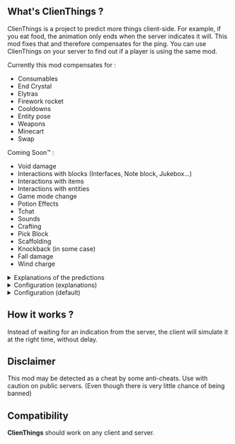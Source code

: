 ## What's ClienThings ?
ClienThings is a project to predict more things client-side.
For example, if you eat food, the animation only ends when the server indicates it will.
This mod fixes that and therefore compensates for the ping.
You can use ClienThings on your server to find out if a player is using the same mod.

Currently this mod compensates for :
- Consumables
- End Crystal
- Elytras
- Firework rocket
- Cooldowns
- Entity pose
- Weapons
- Minecart
- Swap

Coming Soon™ :
- Void damage
- Interactions with blocks (Interfaces, Note block, Jukebox...)
- Interactions with items
- Interactions with entities
- Game mode change
- Potion Effects
- Tchat
- Sounds
- Crafting
- Pick Block
- Scaffolding
- Knockback (in some case)
- Fall damage
- Wind charge

<details>
<summary>Explanations of the predictions</summary>

> Consumables

Allows consumption to be completed without delay

> End Crystal

Allows crystals to be spawned and destroyed immediately.
Since some servers don't have server-side compensation software, this also allows real crystals to be automatically destroyed upon reception if they were previously destroyed in their client-side state only.

> Elytras

Allows you to stop flying without delay

> Firework rocket

Allows you to use a firework rocket without delay when flying in elytra

> Cooldowns

Removes server-imposed cooldowns that are late (on enderpearls, chorus fruit, etc.)

> Entity pose

Removes server-imposed poses (flying, sneaking...)

> Minecarts

Allows minecarts to be spawned without delay (if experimental setting is enabled you can ride it without delay)

> Weapons

Predicts weapon behavior (crossbow & trident)

> Swap

Predicts the swap of items between the main and secondary hand (only works if experimental setting is enabled)

</details>



<details>
<summary>Configuration (explanations)</summary>
  
- enabled : Enables or disables the option
- optout : Enables or disables the opt-out
- debug : Enables or disables debug mode
- experimental : Enables or disables experimental options
- servers : Allows you to select which server type the given option should work on. CUSTOM / MODDED / PLUGIN / VANILLA
- autoDestroy : Automatically destroys a crystal when received if a client-side crystal located in the exact same location was previously destroyed
- bypassRequiredAiming : Ignores certain conditions such as range, item usage (shield/consumable) or aiming when using autoDestroy
- maxDistance : Maximum distance in blocks between server-side and client-side actions to bind (prevents unwanted server actions from being considered true by the client)
- maxTime : Maximum time in milliseconds before server actions can no longer be synchronized with the client (prevents unwanted server actions from being considered true by the client)
</details>


<details>
<summary>Configuration (default)</summary>
  
```
{
  "enabled": true,
  "optout": true,
  "debug": false,
  "experimental": false,
  "consumables": {
    "enabled": true,
    "servers": {
      "CUSTOM": true,
      "MODDED": true,
      "PLUGIN": true,
      "VANILLA": true
    },
    "maxDistance": 2.0,
    "maxTime": 6400
  },
  "cooldowns": {
    "enabled": true,
    "servers": {
      "CUSTOM": true,
      "MODDED": true,
      "PLUGIN": true,
      "VANILLA": true
    }
  },
  "crystals": {
    "enabled": true,
    "servers": {
      "CUSTOM": true,
      "MODDED": true,
      "PLUGIN": true,
      "VANILLA": true
    },
    "maxTime": 800,
    "autoDestroy": {
      "enabled": true,
      "servers": {
        "CUSTOM": false,
        "MODDED": true,
        "PLUGIN": true,
        "VANILLA": true
      },
      "bypassRequiredAiming": {
        "enabled": true,
        "servers": {
          "CUSTOM": false,
          "MODDED": true,
          "PLUGIN": false,
          "VANILLA": true
        }
      }
    }
  },
  "elytras": {
    "enabled": true,
    "servers": {
      "CUSTOM": false,
      "MODDED": true,
      "PLUGIN": true,
      "VANILLA": true
    }
  },
  "firework": {
    "enabled": true,
    "servers": {
      "CUSTOM": true,
      "MODDED": true,
      "PLUGIN": true,
      "VANILLA": true
    },
    "maxDistance": 3.0,
    "maxTime": 3200
  },
  "minecart": {
    "enabled": true,
    "servers": {
      "CUSTOM": true,
      "MODDED": true,
      "PLUGIN": true,
      "VANILLA": true
    },
    "maxTime": 1200
  },
  "pose": {
    "enabled": true,
    "servers": {
      "CUSTOM": true,
      "MODDED": true,
      "PLUGIN": true,
      "VANILLA": true
    }
  },
  "swap": {
    "enabled": true,
    "servers": {
      "CUSTOM": true,
      "MODDED": true,
      "PLUGIN": true,
      "VANILLA": true
    }
  },
  "weapons": {
    "enabled": true,
    "servers": {
      "CUSTOM": true,
      "MODDED": true,
      "PLUGIN": true,
      "VANILLA": true
    },
    "maxDistance": 48.0,
    "maxTime": 4800,
    "crossbow": {
      "enabled": true,
      "servers": {
        "CUSTOM": true,
        "MODDED": true,
        "PLUGIN": true,
        "VANILLA": true
      }
    },
    "trident": {
      "enabled": true,
      "servers": {
        "CUSTOM": true,
        "MODDED": true,
        "PLUGIN": true,
        "VANILLA": true
      }
    }
  }
}
```

</details>

## How it works ?
Instead of waiting for an indication from the server, the client will simulate it at the right time, without delay.

## Disclaimer
This mod may be detected as a cheat by some anti-cheats. Use with caution on public servers. (Even though there is very little chance of being banned)

## Compatibility
**ClienThings** should work on any client and server.

